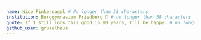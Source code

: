 ```yaml
---
name: Nico Finkernagel # No longer than 28 characters
institution: Burggymnasium Friedberg 🚩 # no longer than 58 characters
quote: If I still look this good in 10 years, I’ll be happy. # no longer than 100 characters, avoid using quotes(") to guarantee the format remains the same.
github_user: gruselhaus
---
```

